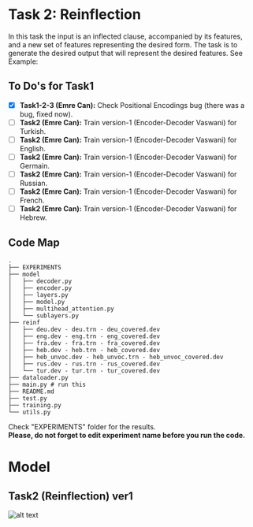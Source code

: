 # Task 2: Reinflection
In this task the input is an inflected clause, accompanied by its features, and a new set of features representing the desired form. The task is to generate the desired output that will represent the desired features. See Example:


## To Do's for Task1
- [x] **Task1-2-3 (Emre Can):** Check Positional Encodings bug (there was a bug, fixed now).
- [ ] **Task2 (Emre Can):** Train version-1 (Encoder-Decoder Vaswani) for Turkish.
- [ ] **Task2 (Emre Can):** Train version-1 (Encoder-Decoder Vaswani) for English.
- [ ] **Task2 (Emre Can):** Train version-1 (Encoder-Decoder Vaswani) for Germain.
- [ ] **Task2 (Emre Can):** Train version-1 (Encoder-Decoder Vaswani) for Russian.
- [ ] **Task2 (Emre Can):** Train version-1 (Encoder-Decoder Vaswani) for French.
- [ ] **Task2 (Emre Can):** Train version-1 (Encoder-Decoder Vaswani) for Hebrew.

## Code Map
```
.
├── EXPERIMENTS
├── model
│   ├── decoder.py
│   ├── encoder.py
│   ├── layers.py
│   ├── model.py
│   ├── multihead_attention.py
│   └── sublayers.py
├── reinf
│   ├── deu.dev - deu.trn - deu_covered.dev
│   ├── eng.dev - eng.trn - eng_covered.dev
│   ├── fra.dev - fra.trn - fra_covered.dev
│   ├── heb.dev - heb.trn - heb_covered.dev
│   ├── heb_unvoc.dev - heb_unvoc.trn - heb_unvoc_covered.dev
│   ├── rus.dev - rus.trn - rus_covered.dev
│   └── tur.dev - tur.trn - tur_covered.dev
├── dataloader.py
├── main.py # run this
├── README.md
├── test.py
├── training.py
└── utils.py
```

Check "EXPERIMENTS" folder for the results.<br/>
**Please, do not forget to edit experiment name before you run the code.**

# Model
## Task2 (Reinflection) ver1
![alt text](https://github.com/ecacikgoz97/competation/blob/main/figures/t2_ver1.png)
